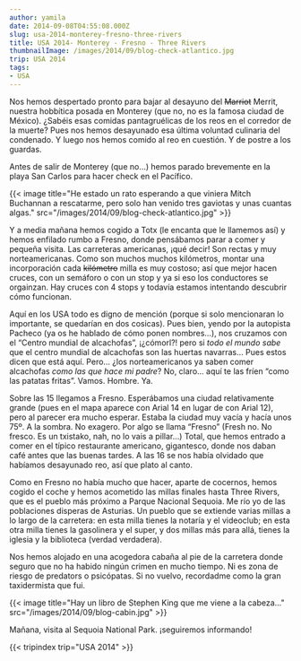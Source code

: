 ```yaml
---
author: yamila
date: 2014-09-08T04:55:08.000Z
slug: usa-2014-monterey-fresno-three-rivers
title: USA 2014- Monterey - Fresno - Three Rivers
thumbnailImage: /images/2014/09/blog-check-atlantico.jpg
trip: USA 2014
tags:
- USA
---
```



Nos hemos despertado pronto para bajar al desayuno del <del>Marriot</del> Merrit, nuestra hobbítica posada en Monterey (que no, no es la famosa ciudad de México). ¿Sabéis esas comidas pantagruélicas de los reos en el corredor de la muerte? Pues nos hemos desayunado esa última voluntad culinaria del condenado. Y luego nos hemos comido al reo en cuestión. Y de postre a los guardas.

Antes de salir de Monterey (que no…) hemos parado brevemente en la playa San Carlos para hacer check en el Pacífico.

{{< image title="He estado un rato esperando a que viniera Mitch Buchannan a rescatarme, pero solo han venido tres gaviotas y unas cuantas algas." src="/images/2014/09/blog-check-atlantico.jpg" >}}

Y a media mañana hemos cogido a Totx (le encanta que le llamemos así) y hemos enfilado rumbo a Fresno, donde pensábamos parar a comer y pequeña visita.
 Las carreteras americanas, ¡qué decir! Son rectas y muy norteamericanas. Como son muchos muchos kilómetros, montar una incorporación cada <del>kilómetro</del> milla es muy costoso; así que mejor hacen cruces, con un semáforo o con un stop y ya si eso los conductores se orgainzan. Hay cruces con 4 stops y todavía estamos intentando descubrir cómo funcionan.

Aquí en los USA todo es digno de mención (porque si solo mencionaran lo importante, se quedarían en dos cosicas). Pues bien, yendo por la autopista Pacheco (ya os he hablado de cómo ponen nombres…), nos cruzamos con el “Centro mundial de alcachofas”, ¡¿cómorl?! pero si *todo el mundo sabe* que el centro mundial de alcachofas son las huertas navarras… Pues estos dicen que está aquí. Pero… ¿los norteamericanos ya saben comer alcachofas *como las que hace mi padre*? No, claro… aquí te las fríen “como las patatas fritas”. Vamos. Hombre. Ya.

Sobre las 15 llegamos a Fresno. Esperábamos una ciudad relativamente grande (pues en el mapa aparece con Arial 14 en lugar de con Arial 12), pero al parecer era mucho esperar. Estaba la ciudad muy vacía y hacía unos 75º. A la sombra. No exagero. Por algo se llama “Fresno” (Fresh no. No fresco. Es un txistako, nah, no lo vais a pillar…) Total, que hemos entrado a comer en el típico restaurante americano, gigantesco, donde nos daban café antes que las buenas tardes. A las 16 se nos había olvidado que habíamos desayunado reo, así que plato al canto.

Como en Fresno no había mucho que hacer, aparte de cocernos, hemos cogido el coche y hemos acometido las millas finales hasta Three Rivers, que es el pueblo más próximo a Parque Nacional Sequoia. Me río yo de las poblaciones disperas de Asturias. Un pueblo que se extiende varias millas a lo largo de la carretera: en esta milla tienes la notaría y el videoclub; en esta otra milla tienes la gasolinera y el super, y dos millas más para allá, tienes la iglesia y la biblioteca (verdad verdadera).

Nos hemos alojado en una acogedora cabaña al pie de la carretera donde seguro que no ha habido ningún crimen en mucho tiempo. Ni es zona de riesgo de predators o psicópatas. Si no vuelvo, recordadme como la gran taxidermista que fui.

{{< image title="Hay un libro de Stephen King que me viene a la cabeza..." src="/images/2014/09/blog-cabin.jpg" >}}

Mañana, visita al Sequoia National Park. ¡seguiremos informando!

{{< tripindex trip="USA 2014" >}}
